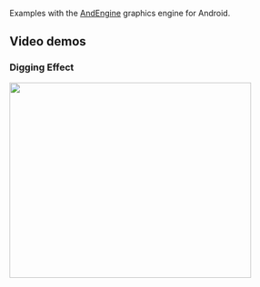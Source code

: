 Examples with the [AndEngine](http://www.andengine.org/) graphics engine for Android.

## Video demos ##

### Digging Effect ###
<a href='http://www.youtube.com/watch?feature=player_embedded&v=7yb1Jdc4BV4' target='_blank'><img src='http://img.youtube.com/vi/7yb1Jdc4BV4/0.jpg' width='425' height=344 /></a>